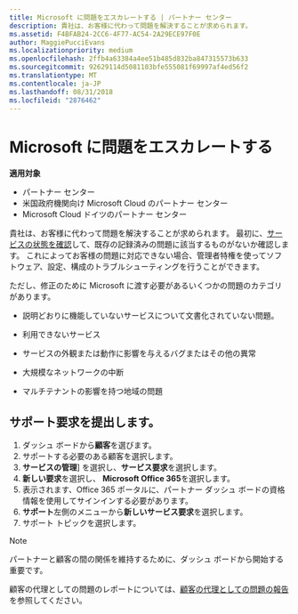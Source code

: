 ```yaml
---
title: Microsoft に問題をエスカレートする | パートナー センター
description: 貴社は、お客様に代わって問題を解決することが求められます。
ms.assetid: F4BFAB24-2CC6-4F77-AC54-2A29ECE97F0E
author: MaggiePucciEvans
ms.localizationpriority: medium
ms.openlocfilehash: 2ffb4a63384a4ee51b485d832ba847315573b633
ms.sourcegitcommit: 92629114d5081103bfe555081f69997af4ed56f2
ms.translationtype: MT
ms.contentlocale: ja-JP
ms.lasthandoff: 08/31/2018
ms.locfileid: "2876462"
---
```

# <a name="escalate-problems-to-microsoft"></a>Microsoft に問題をエスカレートする

**適用対象**

-  パートナー センター
-  米国政府機関向け Microsoft Cloud のパートナー センター
-  Microsoft Cloud ドイツのパートナー センター

貴社は、お客様に代わって問題を解決することが求められます。 最初に、[サービスの状態を確認](check-service-health.md)して、既存の記録済みの問題に該当するものがないか確認します。 これによってお客様の問題に対応できない場合、管理者特権を使ってソフトウェア、設定、構成のトラブルシューティングを行うことができます。

ただし、修正のために Microsoft に渡す必要があるいくつかの問題のカテゴリがあります。

-   説明どおりに機能していないサービスについて文書化されていない問題。

-   利用できないサービス

-   サービスの外観または動作に影響を与えるバグまたはその他の異常

-   大規模なネットワークの中断

-   マルチテナントの影響を持つ地域の問題

## <a name="submit-a-support-request"></a>サポート要求を提出します。

1. ダッシュ ボードから**顧客**を選びます。
2. サポートする必要のある顧客を選択します。
3. **サービスの管理**] を選択し、**サービス要求**を選択します。
4. **新しい要求**を選択し、 **Microsoft Office 365**を選択します。
5. 表示されます、Office 365 ポータルに、パートナー ダッシュ ボードの資格情報を使用してサインインする必要があります。
6. **サポート**左側のメニューから**新しいサービス要求**を選択します。
7. サポート トピックを選択します。

>[!NOTE]
>パートナーと顧客の間の関係を維持するために、ダッシュ ボードから開始する重要です。 


顧客の代理としての問題のレポートについては、[顧客の代理としての問題の報告](report-problems-on-behalf-of-a-customer.md)を参照してください。

 

 



